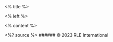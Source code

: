 
<grid drag="100 10" drop="top" bg="white" align="left" pad="0 20px">
 <% title %>
</grid>

<grid drag="100 70" drop="3 15">

<% left %>

</grid>

<% content %>

<style>
.horizontal_dotted_line{
  border-bottom: 2px dotted gray;
} 
} 
</style>

<grid drag="94 0" drop="3 -6" class="horizontal_dotted_line">
</grid>

<grid drag="100 30" drop="0 64" align="bottomleft" pad="0 30px" >
<%? source %>
</grid>

<grid drag="100 6" drop="bottom">
###### © 2023 RLE International<!-- element style="font-weight:300" -->
</grid>
